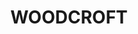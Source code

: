 ---
lastmod: '2025-04-06T06:05:20+00:00'
latitude: -33.763843
layout: suburb
longitude: 150.871134
postcode: '2767'
state: NSW
title: WOODCROFT
url: /nsw/woodcroft/
---